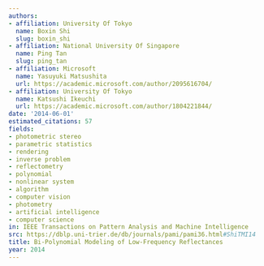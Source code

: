 ```yaml
---
authors:
- affiliation: University Of Tokyo
  name: Boxin Shi
  slug: boxin_shi
- affiliation: National University Of Singapore
  name: Ping Tan
  slug: ping_tan
- affiliation: Microsoft
  name: Yasuyuki Matsushita
  url: https://academic.microsoft.com/author/2095616704/
- affiliation: University Of Tokyo
  name: Katsushi Ikeuchi
  url: https://academic.microsoft.com/author/1804221844/
date: '2014-06-01'
estimated_citations: 57
fields:
- photometric stereo
- parametric statistics
- rendering
- inverse problem
- reflectometry
- polynomial
- nonlinear system
- algorithm
- computer vision
- photometry
- artificial intelligence
- computer science
in: IEEE Transactions on Pattern Analysis and Machine Intelligence
src: https://dblp.uni-trier.de/db/journals/pami/pami36.html#ShiTMI14
title: Bi-Polynomial Modeling of Low-Frequency Reflectances
year: 2014
---
```

